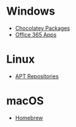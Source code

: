 # Windows

- [Chocolatey Packages](/windows/chocolatey)
- [Office 365 Apps](/windows/microsoft/office)

# Linux

- [APT Repositories](/linux/apt)

# macOS

- [Homebrew](/macos/homebrew.md)